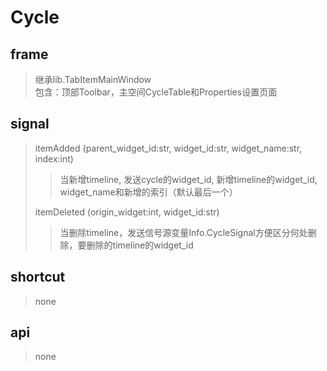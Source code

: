# Cycle

## frame
> 继承lib.TabItemMainWindow  
> 包含：顶部Toolbar，主空间CycleTable和Properties设置页面

## signal
> itemAdded (parent_widget_id:str, widget_id:str, widget_name:str, index:int)
>> 当新增timeline, 发送cycle的widget_id, 新增timeline的widget_id, widget_name和新增的索引（默认最后一个）
>
> itemDeleted (origin_widget:int, widget_id:str)
>> 当删除timeline，发送信号源变量Info.CycleSignal方便区分何处删除，要删除的timeline的widget_id

## shortcut 
> none

## api
> none
